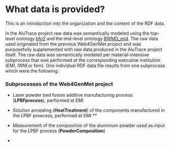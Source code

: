 # What data is provided?
This is an introduction into the organization and the content of the RDF data. 

In the AluTrace project raw data was semantically modeled using the top-level ontology [bfo2](https://github.com/bfo-ontology/BFO/wiki#news-bfo-20-now-released) and the mid-level ontology [BWMD_mid](https://matportal.org/ontologies/BWMD-MID). The raw data used originated from the previous Web4GenMet project and was purposefully supplemented with raw data produced in the AluTrace project itself. The raw data was semantically modeled per material-intensive subprocess that was performed at the corresponding executive institution (EMI, IWM or fem). One individual RDF data file results from one subprocess which were the following:

### Subprocesses of the Web4GenMet project
- Laser powder bed fusion additive manufacturing process (**LPBFprocess**), performed at EMI
- Solution annealing (**HeatTreatment**) of the components manufactured in the LPBF proecess, performed at EMI
**

- Measurement of the composition of the aluminium powder used as input for the LPBF process (**PowderComposition**)
- 

